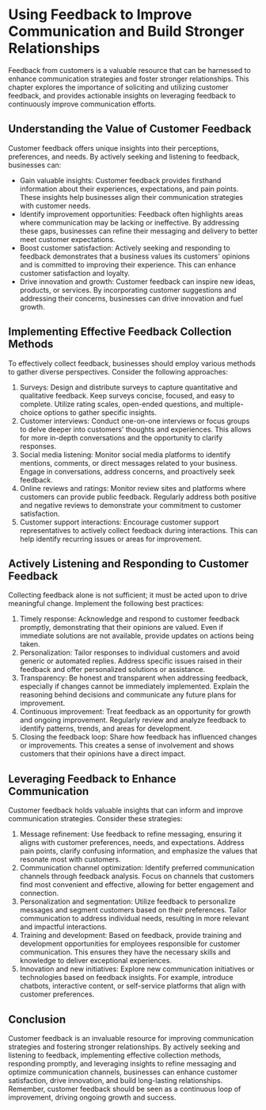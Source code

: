Using Feedback to Improve Communication and Build Stronger Relationships
===================================================================================

Feedback from customers is a valuable resource that can be harnessed to enhance communication strategies and foster stronger relationships. This chapter explores the importance of soliciting and utilizing customer feedback, and provides actionable insights on leveraging feedback to continuously improve communication efforts.

**Understanding the Value of Customer Feedback**
------------------------------------------------

Customer feedback offers unique insights into their perceptions, preferences, and needs. By actively seeking and listening to feedback, businesses can:

* Gain valuable insights: Customer feedback provides firsthand information about their experiences, expectations, and pain points. These insights help businesses align their communication strategies with customer needs.
* Identify improvement opportunities: Feedback often highlights areas where communication may be lacking or ineffective. By addressing these gaps, businesses can refine their messaging and delivery to better meet customer expectations.
* Boost customer satisfaction: Actively seeking and responding to feedback demonstrates that a business values its customers' opinions and is committed to improving their experience. This can enhance customer satisfaction and loyalty.
* Drive innovation and growth: Customer feedback can inspire new ideas, products, or services. By incorporating customer suggestions and addressing their concerns, businesses can drive innovation and fuel growth.

**Implementing Effective Feedback Collection Methods**
------------------------------------------------------

To effectively collect feedback, businesses should employ various methods to gather diverse perspectives. Consider the following approaches:

1. Surveys: Design and distribute surveys to capture quantitative and qualitative feedback. Keep surveys concise, focused, and easy to complete. Utilize rating scales, open-ended questions, and multiple-choice options to gather specific insights.
2. Customer interviews: Conduct one-on-one interviews or focus groups to delve deeper into customers' thoughts and experiences. This allows for more in-depth conversations and the opportunity to clarify responses.
3. Social media listening: Monitor social media platforms to identify mentions, comments, or direct messages related to your business. Engage in conversations, address concerns, and proactively seek feedback.
4. Online reviews and ratings: Monitor review sites and platforms where customers can provide public feedback. Regularly address both positive and negative reviews to demonstrate your commitment to customer satisfaction.
5. Customer support interactions: Encourage customer support representatives to actively collect feedback during interactions. This can help identify recurring issues or areas for improvement.

**Actively Listening and Responding to Customer Feedback**
----------------------------------------------------------

Collecting feedback alone is not sufficient; it must be acted upon to drive meaningful change. Implement the following best practices:

1. Timely response: Acknowledge and respond to customer feedback promptly, demonstrating that their opinions are valued. Even if immediate solutions are not available, provide updates on actions being taken.
2. Personalization: Tailor responses to individual customers and avoid generic or automated replies. Address specific issues raised in their feedback and offer personalized solutions or assistance.
3. Transparency: Be honest and transparent when addressing feedback, especially if changes cannot be immediately implemented. Explain the reasoning behind decisions and communicate any future plans for improvement.
4. Continuous improvement: Treat feedback as an opportunity for growth and ongoing improvement. Regularly review and analyze feedback to identify patterns, trends, and areas for development.
5. Closing the feedback loop: Share how feedback has influenced changes or improvements. This creates a sense of involvement and shows customers that their opinions have a direct impact.

**Leveraging Feedback to Enhance Communication**
------------------------------------------------

Customer feedback holds valuable insights that can inform and improve communication strategies. Consider these strategies:

1. Message refinement: Use feedback to refine messaging, ensuring it aligns with customer preferences, needs, and expectations. Address pain points, clarify confusing information, and emphasize the values that resonate most with customers.
2. Communication channel optimization: Identify preferred communication channels through feedback analysis. Focus on channels that customers find most convenient and effective, allowing for better engagement and connection.
3. Personalization and segmentation: Utilize feedback to personalize messages and segment customers based on their preferences. Tailor communication to address individual needs, resulting in more relevant and impactful interactions.
4. Training and development: Based on feedback, provide training and development opportunities for employees responsible for customer communication. This ensures they have the necessary skills and knowledge to deliver exceptional experiences.
5. Innovation and new initiatives: Explore new communication initiatives or technologies based on feedback insights. For example, introduce chatbots, interactive content, or self-service platforms that align with customer preferences.

**Conclusion**
--------------

Customer feedback is an invaluable resource for improving communication strategies and fostering stronger relationships. By actively seeking and listening to feedback, implementing effective collection methods, responding promptly, and leveraging insights to refine messaging and optimize communication channels, businesses can enhance customer satisfaction, drive innovation, and build long-lasting relationships. Remember, customer feedback should be seen as a continuous loop of improvement, driving ongoing growth and success.
